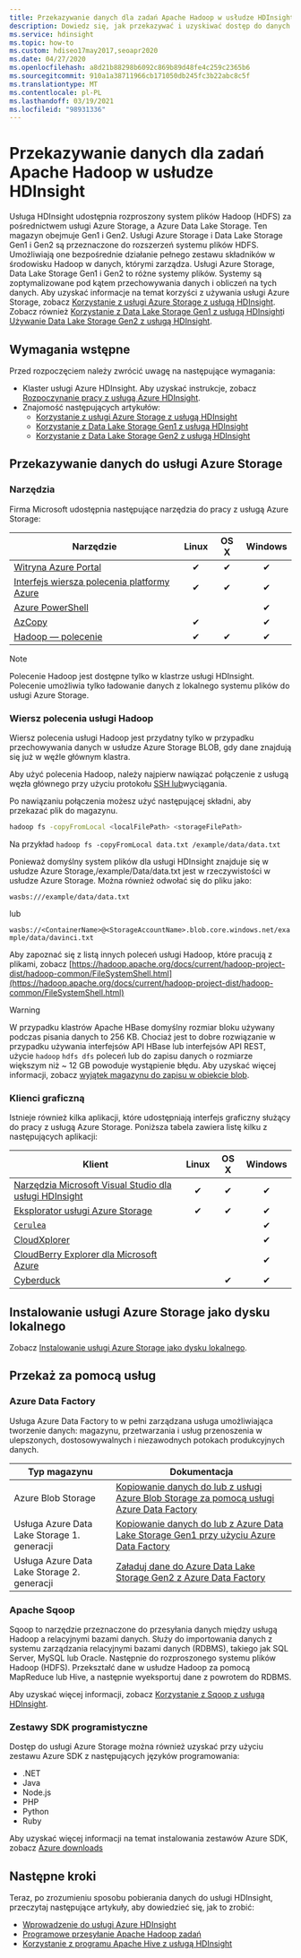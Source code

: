 ```yaml
---
title: Przekazywanie danych dla zadań Apache Hadoop w usłudze HDInsight
description: Dowiedz się, jak przekazywać i uzyskiwać dostęp do danych Apache Hadoop zadań w usłudze HDInsight. Użyj klasycznego interfejsu wiersza polecenia platformy Azure, Eksplorator usługi Azure Storage, Azure PowerShell, wiersza poleceń Hadoop lub Sqoop.
ms.service: hdinsight
ms.topic: how-to
ms.custom: hdiseo17may2017,seoapr2020
ms.date: 04/27/2020
ms.openlocfilehash: a8d21b88298b6092c869b89d48fe4c259c2365b6
ms.sourcegitcommit: 910a1a38711966cb171050db245fc3b22abc8c5f
ms.translationtype: MT
ms.contentlocale: pl-PL
ms.lasthandoff: 03/19/2021
ms.locfileid: "98931336"
---
```

# <a name="upload-data-for-apache-hadoop-jobs-in-hdinsight"></a>Przekazywanie danych dla zadań Apache Hadoop w usłudze HDInsight

Usługa HDInsight udostępnia rozproszony system plików Hadoop (HDFS) za pośrednictwem usługi Azure Storage, a Azure Data Lake Storage. Ten magazyn obejmuje Gen1 i Gen2. Usługi Azure Storage i Data Lake Storage Gen1 i Gen2 są przeznaczone do rozszerzeń systemu plików HDFS. Umożliwiają one bezpośrednie działanie pełnego zestawu składników w środowisku Hadoop w danych, którymi zarządza. Usługi Azure Storage, Data Lake Storage Gen1 i Gen2 to różne systemy plików. Systemy są zoptymalizowane pod kątem przechowywania danych i obliczeń na tych danych. Aby uzyskać informacje na temat korzyści z używania usługi Azure Storage, zobacz [Korzystanie z usługi Azure Storage z usługą HDInsight](hdinsight-hadoop-use-blob-storage.md). Zobacz również [Korzystanie z Data Lake Storage Gen1 z usługą HDInsight](hdinsight-hadoop-use-data-lake-storage-gen1.md)i [Używanie Data Lake Storage Gen2 z usługą HDInsight](hdinsight-hadoop-use-data-lake-storage-gen2.md).

## <a name="prerequisites"></a>Wymagania wstępne

Przed rozpoczęciem należy zwrócić uwagę na następujące wymagania:

* Klaster usługi Azure HDInsight. Aby uzyskać instrukcje, zobacz [Rozpoczynanie pracy z usługą Azure HDInsight](hadoop/apache-hadoop-linux-tutorial-get-started.md).
* Znajomość następujących artykułów:
    * [Korzystanie z usługi Azure Storage z usługą HDInsight](hdinsight-hadoop-use-blob-storage.md)
    * [Korzystanie z Data Lake Storage Gen1 z usługą HDInsight](hdinsight-hadoop-use-data-lake-storage-gen1.md)
    * [Korzystanie z Data Lake Storage Gen2 z usługą HDInsight](hdinsight-hadoop-use-data-lake-storage-gen2.md)  

## <a name="upload-data-to-azure-storage"></a>Przekazywanie danych do usługi Azure Storage

### <a name="utilities"></a>Narzędzia

Firma Microsoft udostępnia następujące narzędzia do pracy z usługą Azure Storage:

| Narzędzie | Linux | OS X | Windows |
| --- |:---:|:---:|:---:|
| [Witryna Azure Portal](../storage/blobs/storage-quickstart-blobs-portal.md) |✔ |✔ |✔ |
| [Interfejs wiersza polecenia platformy Azure](../storage/blobs/storage-quickstart-blobs-cli.md) |✔ |✔ |✔ |
| [Azure PowerShell](../storage/blobs/storage-quickstart-blobs-powershell.md) | | |✔ |
| [AzCopy](../storage/common/storage-use-azcopy-v10.md) |✔ | |✔ |
| [Hadoop — polecenie](#hadoop-command-line) |✔ |✔ |✔ |

> [!NOTE]  
> Polecenie Hadoop jest dostępne tylko w klastrze usługi HDInsight. Polecenie umożliwia tylko ładowanie danych z lokalnego systemu plików do usługi Azure Storage.  

### <a name="hadoop-command-line"></a>Wiersz polecenia usługi Hadoop

Wiersz polecenia usługi Hadoop jest przydatny tylko w przypadku przechowywania danych w usłudze Azure Storage BLOB, gdy dane znajdują się już w węźle głównym klastra.

Aby użyć polecenia Hadoop, należy najpierw nawiązać połączenie z usługą węzła głównego przy użyciu protokołu [SSH lub](hdinsight-hadoop-linux-use-ssh-unix.md)wyciągania.

Po nawiązaniu połączenia możesz użyć następującej składni, aby przekazać plik do magazynu.

```bash
hadoop fs -copyFromLocal <localFilePath> <storageFilePath>
```

Na przykład `hadoop fs -copyFromLocal data.txt /example/data/data.txt`

Ponieważ domyślny system plików dla usługi HDInsight znajduje się w usłudze Azure Storage,/example/Data/data.txt jest w rzeczywistości w usłudze Azure Storage. Można również odwołać się do pliku jako:

`wasbs:///example/data/data.txt`

lub

`wasbs://<ContainerName>@<StorageAccountName>.blob.core.windows.net/example/data/davinci.txt`

Aby zapoznać się z listą innych poleceń usługi Hadoop, które pracują z plikami, zobacz [https://hadoop.apache.org/docs/current/hadoop-project-dist/hadoop-common/FileSystemShell.html](https://hadoop.apache.org/docs/current/hadoop-project-dist/hadoop-common/FileSystemShell.html)

> [!WARNING]  
> W przypadku klastrów Apache HBase domyślny rozmiar bloku używany podczas pisania danych to 256 KB. Chociaż jest to dobre rozwiązanie w przypadku używania interfejsów API HBase lub interfejsów API REST, użycie `hadoop` `hdfs dfs` poleceń lub do zapisu danych o rozmiarze większym niż ~ 12 GB powoduje wystąpienie błędu. Aby uzyskać więcej informacji, zobacz [wyjątek magazynu do zapisu w obiekcie blob](hdinsight-troubleshoot-hdfs.md#storage-exception-for-write-on-blob).

### <a name="graphical-clients"></a>Klienci graficzną

Istnieje również kilka aplikacji, które udostępniają interfejs graficzny służący do pracy z usługą Azure Storage. Poniższa tabela zawiera listę kilku z następujących aplikacji:

| Klient | Linux | OS X | Windows |
| --- |:---:|:---:|:---:|
| [Narzędzia Microsoft Visual Studio dla usługi HDInsight](hadoop/apache-hadoop-visual-studio-tools-get-started.md#explore-linked-resources) |✔ |✔ |✔ |
| [Eksplorator usługi Azure Storage](../storage/blobs/storage-quickstart-blobs-storage-explorer.md) |✔ |✔ |✔ |
| [`Cerulea`](https://www.cerebrata.com/products/cerulean/features/azure-storage) | | |✔ |
| [CloudXplorer](https://clumsyleaf.com/products/cloudxplorer) | | |✔ |
| [CloudBerry Explorer dla Microsoft Azure](https://www.cloudberrylab.com/free-microsoft-azure-explorer.aspx) | | |✔ |
| [Cyberduck](https://cyberduck.io/) | |✔ |✔ |

## <a name="mount-azure-storage-as-local-drive"></a>Instalowanie usługi Azure Storage jako dysku lokalnego

Zobacz [Instalowanie usługi Azure Storage jako dysku lokalnego](/archive/blogs/bigdatasupport/mount-azure-blob-storage-as-local-drive).

## <a name="upload-using-services"></a>Przekaż za pomocą usług

### <a name="azure-data-factory"></a>Azure Data Factory

Usługa Azure Data Factory to w pełni zarządzana usługa umożliwiająca tworzenie danych: magazynu, przetwarzania i usług przenoszenia w ulepszonych, dostosowywalnych i niezawodnych potokach produkcyjnych danych.

|Typ magazynu|Dokumentacja|
|----|----|
|Azure Blob Storage|[Kopiowanie danych do lub z usługi Azure Blob Storage za pomocą usługi Azure Data Factory](../data-factory/connector-azure-blob-storage.md)|
|Usługa Azure Data Lake Storage 1. generacji|[Kopiowanie danych do lub z Azure Data Lake Storage Gen1 przy użyciu Azure Data Factory](../data-factory/connector-azure-data-lake-store.md)|
|Usługa Azure Data Lake Storage 2. generacji |[Załaduj dane do Azure Data Lake Storage Gen2 z Azure Data Factory](../data-factory/load-azure-data-lake-storage-gen2.md)|

### <a name="apache-sqoop"></a>Apache Sqoop

Sqoop to narzędzie przeznaczone do przesyłania danych między usługą Hadoop a relacyjnymi bazami danych. Służy do importowania danych z systemu zarządzania relacyjnymi bazami danych (RDBMS), takiego jak SQL Server, MySQL lub Oracle. Następnie do rozproszonego systemu plików Hadoop (HDFS). Przekształć dane w usłudze Hadoop za pomocą MapReduce lub Hive, a następnie wyeksportuj dane z powrotem do RDBMS.

Aby uzyskać więcej informacji, zobacz [Korzystanie z Sqoop z usługą HDInsight](hadoop/hdinsight-use-sqoop.md).

### <a name="development-sdks"></a>Zestawy SDK programistyczne

Dostęp do usługi Azure Storage można również uzyskać przy użyciu zestawu Azure SDK z następujących języków programowania:

* .NET
* Java
* Node.js
* PHP
* Python
* Ruby

Aby uzyskać więcej informacji na temat instalowania zestawów Azure SDK, zobacz [Azure downloads](https://azure.microsoft.com/downloads/)

## <a name="next-steps"></a>Następne kroki

Teraz, po zrozumieniu sposobu pobierania danych do usługi HDInsight, przeczytaj następujące artykuły, aby dowiedzieć się, jak to zrobić:

* [Wprowadzenie do usługi Azure HDInsight](hadoop/apache-hadoop-linux-tutorial-get-started.md)
* [Programowe przesyłanie Apache Hadoop zadań](hadoop/submit-apache-hadoop-jobs-programmatically.md)
* [Korzystanie z programu Apache Hive z usługą HDInsight](hadoop/hdinsight-use-hive.md)